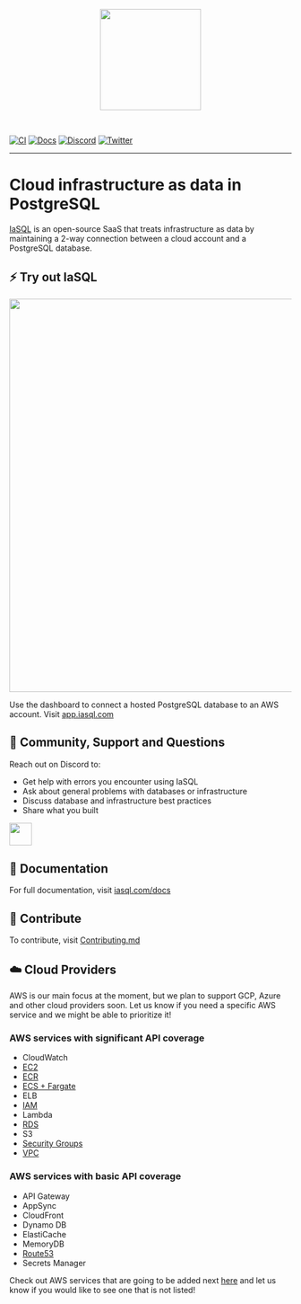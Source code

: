<p align="center">
  <picture>
    <source media="(prefers-color-scheme: dark)" srcset="./site/static/img/logo_dark.png">
    <source media="(prefers-color-scheme: light)" srcset="/site/static/img/logo.png">
    <img width="180"/>
  </picture>
</p>

&nbsp;

[![CI](https://github.com/iasql/iasql-engine/workflows/CI/badge.svg)](https://github.com/iasql/iasql-engine/actions?query=workflow%3ACI)
[![Docs](https://img.shields.io/badge/docs-docusaurus-blue)](https://iasql.com/docs)
[![Discord](https://img.shields.io/badge/discord-iasql-purple)](https://discord.com/invite/machGGczea)
[![Twitter](https://img.shields.io/badge/twitter-iasql-9cf)](https://www.twitter.com/iasql)

---

# Cloud infrastructure as data in PostgreSQL

[IaSQL](https://iasql.com) is an open-source SaaS that treats infrastructure as data by maintaining a 2-way connection between a cloud account and a PostgreSQL database.

## ⚡️ Try out IaSQL

<a href="https://app.iasql.com#/button/INSERT%20INTO%20instance%20%28ami%2C%20instance_type%2C%20tags%29%0A%20%20VALUES%20%28%27resolve%3Assm%3A%2Faws%2Fservice%2Fcanonical%2Fubuntu%2Fserver%2F20.04%2Fstable%2Fcurrent%2Famd64%2Fhvm%2Febs-gp2%2Fami-id%27%2C%20%27t2.micro%27%2C%20%27%7B%22name%22%3A%22i-1%22%7D%27%29%3B%0A%0AINSERT%20INTO%20instance_security_groups%20%28instance_id%2C%20security_group_id%29%20SELECT%0A%20%20%28SELECT%20id%20FROM%20instance%20WHERE%20tags%20-%3E%3E%20%27name%27%20%3D%20%27i-1%27%29%2C%0A%20%20%28SELECT%20id%20FROM%20security_group%20WHERE%20group_name%3D%27default%27%20AND%20vpc_id%20%3D%20%28SELECT%20id%20FROM%20vpc%20WHERE%20is_default%20%3D%20true%29%29%3B">
  <picture>
    <source media="(prefers-color-scheme: dark)" srcset="./site/static/img/ec2-typewriter_dark.gif">
    <source media="(prefers-color-scheme: light)" srcset="/site/static/img/ec2-typewriter.gif">
    <img width="700"/>
  </picture>
</a>

Use the dashboard to connect a hosted PostgreSQL database to an AWS account. Visit [app.iasql.com](https://app.iasql.com)

## 💬 Community, Support and Questions

Reach out on Discord to:

- Get help with errors you encounter using IaSQL
- Ask about general problems with databases or infrastructure
- Discuss database and infrastructure best practices
- Share what you built

<a href="https://discord.com/invite/machGGczea">
  <img src="https://discord.com/assets/ff41b628a47ef3141164bfedb04fb220.png" height="40px" />
</a>

## 📄 Documentation

For full documentation, visit [iasql.com/docs](https://iasql.com/docs)

## 🚀 Contribute

To contribute, visit [Contributing.md](https://github.com/iasql/iasql-engine/blob/main/CONTRIBUTING.md)

## ☁️ Cloud Providers

AWS is our main focus at the moment, but we plan to support GCP, Azure and other cloud providers soon. Let us know if you need a specific AWS service and we might be able to prioritize it!

### AWS services with significant API coverage

- CloudWatch
- [EC2](https://iasql.com/docs/aws_ec2)
- [ECR](https://iasql.com/docs/aws_ecr/)
- [ECS + Fargate](https://iasql.com/docs/fargate/)
- ELB
- [IAM](https://iasql.com/docs/aws_iam/)
- Lambda
- [RDS](https://iasql.com/docs/aws_rds/)
- S3
- [Security Groups](https://iasql.com/docs/aws_security_group/)
- [VPC](https://iasql.com/docs/vpc/)

### AWS services with basic API coverage

- API Gateway
- AppSync
- CloudFront
- Dynamo DB
- ElastiCache
- MemoryDB
- [Route53](https://iasql.com/docs/aws_route53/)
- Secrets Manager

Check out AWS services that are going to be added next [here](https://github.com/iasql/iasql-engine/issues?q=is%3Aissue+is%3Aopen+label%3A%22cloud+coverage%22) and let us know if you would like to see one that is not listed!
